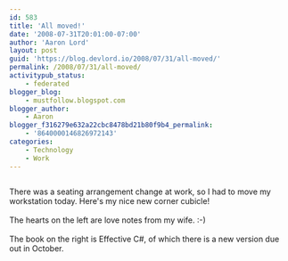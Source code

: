 ```yaml
---
id: 583
title: 'All moved!'
date: '2008-07-31T20:01:00-07:00'
author: 'Aaron Lord'
layout: post
guid: 'https://blog.devlord.io/2008/07/31/all-moved/'
permalink: /2008/07/31/all-moved/
activitypub_status:
    - federated
blogger_blog:
    - mustfollow.blogspot.com
blogger_author:
    - Aaron
blogger_f316279e632a22cbc8478bd21b80f9b4_permalink:
    - '8640000146826972143'
categories:
    - Technology
    - Work
---
```


<p class="mobile-photo"><a href="http://bp2.blogger.com/_OZWxOfjIgdA/SJIakHdymyI/AAAAAAAAAEQ/TgPW43BJgOM/s1600-h/photo-708142.jpg"><img src="http://bp2.blogger.com/_OZWxOfjIgdA/SJIakHdymyI/AAAAAAAAAEQ/TgPW43BJgOM/s320/photo-708142.jpg" alt="" border="0" /></a></p>There was a seating arrangement change at work, so I had to move my  workstation today. Here's my nice new corner cubicle!<br /><br />The hearts on the left are love notes from my wife. :-)<br /><br />The book on the right is <a>Effective C#</a>, of which there is a new version due out in October.